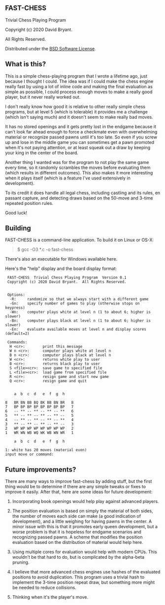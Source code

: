## FAST-CHESS

Trivial Chess Playing Program

Copyright (c) 2020 David Bryant.

All Rights Reserved.

Distributed under the [BSD Software License](https://github.com/dbry/fast-chess/blob/master/license.txt).

## What is this?

This is a simple chess-playing program that I wrote a lifetime ago, just because I thought I could. The idea was if I could make the chess engine really fast by using a lot of inline code and making the final evaluation as simple as possible, I could process enough moves to make a really good player, but it never really worked out.

I don't really know how good it is relative to other really simple chess programs, but at level 5 (which is tolerable) it provides me a challenge (which isn't saying much) and it doesn't seem to make really bad moves.

It has no stored openings and it gets pretty lost in the endgame because it can't look far ahead enough to force a checkmate even with overwhelming material or recognize passed pawns until it's too late. So even if you screw up and lose in the middle game you can sometimes get a pawn promoted when it's not paying attention, or at least squeak out a draw by keeping your king in the center of the board.

Another thing I wanted was for the program to not play the same game every time, so it randomly scrambles the moves before evaluating them (which results in different outcomes). This also makes it more interesting when it plays itself (which is a feature I've used extensively in development).

To its credit it does handle all legal chess, including castling and its rules, en passant capture, and detecting draws based on the 50-move and 3-time repeated position rules.

Good luck!

## Building

FAST-CHESS is a command-line application. To build it on Linux or OS-X:

> $ gcc -O3 *.c -o fast-chess

There's also an executable for Windows available here.

Here's the "help" display and the board display format:

```
 FAST-CHESS  Trivial Chess Playing Program  Version 0.1
 Copyright (c) 2020 David Bryant.  All Rights Reserved.


 Options:
  -R:     randomize so that we always start with a different game
  -Gn:    specify number of games to play (otherwise stops on keypress)
  -Wn:    computer plays white at level n (1 to about 6; higher is slower)
  -Bn:    computer plays black at level n (1 to about 6; higher is slower)
  -En:    evaluate available moves at level n and display scores (default=2)

 Commands:
  H <cr>:        print this message
  W n <cr>:      computer plays white at level n
  B n <cr>:      computer plays black at level n
  W <cr>:        returns white play to user
  B <cr>:        returns black play to user
  S <file><cr>:  save game to specified file
  L <file><cr>:  load game from specified file
  R <cr>:        resign game and start new game
  Q <cr>:        resign game and quit


    a  b  c  d   e  f  g  h

8   BR BN BB BQ BK BB BN BR   8
7   BP BP BP BP BP BP BP BP   7
6   -- ** -- ** -- ** -- **   6
5   ** -- ** -- ** -- ** --   5
4   -- ** -- ** -- ** -- **   4
3   ** -- ** -- ** -- ** --   3
2   WP WP WP WP WP WP WP WP   2
1   WR WN WB WQ WK WB WN WR   1

    a  b  c  d   e  f  g  h

1: white has 20 moves (material even)
input move or command:
```
## Future improvements?

There are many ways to improve fast-chess by adding stuff, but the first thing would be to determine if there are any simple tweaks or fixes to improve it easily. After that, here are some ideas for future development:

1. Incorporating book openings would help play against advanced players.

2. The position evaluation is based on simply the material of both sides, the number of moves each side can make (a good indication of development), and a little weighing for having pawns in the center. A minor issue with this is that it promotes early queen development, but a worse problem is that it is hopeless for endgame scenarios and recognizing passed pawns. A scheme that modifies the position evaluation based on the distribution of material would help here.

3. Using multiple cores for evaluation would help with modern CPUs. This wouldn't be that hard to do, but is complicated by the alpha-beta pruning.

4. I believe that more advanced chess engines use hashes of the evaluated positions to avoid duplication. This program uses a trivial hash to implement the 3-time position repeat draw, but something more might be needed to reduce collisions.

5. Thinking when it's the player's move.
